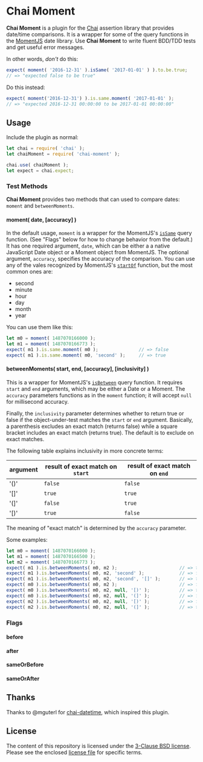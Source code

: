 # Chai Moment

**Chai Moment** is a plugin for the [Chai][1] assertion library that provides date/time comparisons. It is a wrapper for some of the query functions in the [MomentJS][2] date library. Use **Chai Moment** to write fluent BDD/TDD tests and get useful error messages.

In other words, _don't_ do this:

```javascript
expect( moment( '2016-12-31' ).isSame( '2017-01-01' ) ).to.be.true;
// => "expected false to be true"
```

Do this instead:

```javascript
expect( moment('2016-12-31') ).is.same.moment( '2017-01-01' );
// => "expected 2016-12-31 00:00:00 to be 2017-01-01 00:00:00"
```

[1]: http://chaijs.com/
[2]: https://momentjs.com/

## Usage

Include the plugin as normal:

```javascript
let chai = require( 'chai' );
let chaiMoment = require( 'chai-moment' );

chai.use( chaiMoment );
let expect = chai.expect;
```

### Test Methods

**Chai Moment** provides two methods that can used to compare dates: `moment` and `betweenMoments`.

#### moment( date, [accuracy] )

In the default usage, `moment` is a wrapper for the MomentJS's [`isSame`][3] query function. (See "Flags" below for how to change behavior from the default.) It has one required argument, `date`, which can be either a a native JavaScript Date object or a Moment object from MomentJS. The optional argument, `accuracy`, specifies the accuracy of the comparison. You can use any of the vales recognized by MomentJS's [`startOf`][4] function, but the most common ones are:

- second
- minute
- hour
- day
- month
- year

You can use them like this:

```javascript
let m0 = moment( 1487070166000 );
let m1 = moment( 1487070166773 );
expect( m1 ).is.same.moment( m0 );               // => false
expect( m1 ).is.same.moment( m0, 'second' );     // => true
```

[3]: https://momentjs.com/docs/#/query/is-same/
[4]: https://momentjs.com/docs/#/manipulating/start-of/

#### betweenMoments( start, end, [accuracy], [inclusivity] )

This is a wrapper for MomentJS's [`isBetween`][5] query function. It requires `start` and `end` arguments, which may be either a Date or a Moment. The `accuracy` parameters functions as in the `moment` function; it will accept `null` for millisecond accuracy.

Finally, the `inclusivity` parameter determines whether to return true or false if the object-under-test matches the `start` or `end` argument. Basically, a parenthesis excludes an exact match (returns false) while a square bracket includes an exact match (returns true). The default is to exclude on exact matches.

The following table explains inclusivity in more concrete terms:

| argument | result of exact match on `start` | result of exact match on `end` |
| --- | --- | --- |
| '()' | `false` | `false` |
| '[]' | `true` | `true` |
| '(]' | `false` | `true` |
| '[)' | `true` | `false` |

The meaning of "exact match" is determined by the `accuracy` parameter.

Some examples:

```javascript
let m0 = moment( 1487070166000 );
let m1 = moment( 1487070166500 );
let m2 = moment( 1487070166773 );
expect( m1 ).is.betweenMoments( m0, m2 );                       // => true
expect( m1 ).is.betweenMoments( m0, m2, 'second' );             // => false
expect( m1 ).is.betweenMoments( m0, m2, 'second', '[]' );       // => true
expect( m0 ).is.betweenMoments( m0, m2 );                       // => false
expect( m0 ).is.betweenMoments( m0, m2, null, '[)' );           // => true
expect( m0 ).is.betweenMoments( m0, m2, null, '(]' );           // => false
expect( m2 ).is.betweenMoments( m0, m2, null, '[)' );           // => false
expect( m2 ).is.betweenMoments( m0, m2, null, '(]' );           // => true
```

[5]: https://momentjs.com/docs/#/query/is-between/

### Flags

#### before

#### after

#### sameOrBefore

#### sameOrAfter

## Thanks

Thanks to @mguterl for [chai-datetime][3], which inspired this plugin.

[3]: https://github.com/mguterl/chai-datetime

## License

The content of this repository is licensed under the [3-Clause BSD license][4]. Please see the enclosed [license file][5] for specific terms.

[4]: https://opensource.org/licenses/BSD-3-Clause
[5]: https://github.com/philgs/chai-moment/blob/master/LICENSE.md
